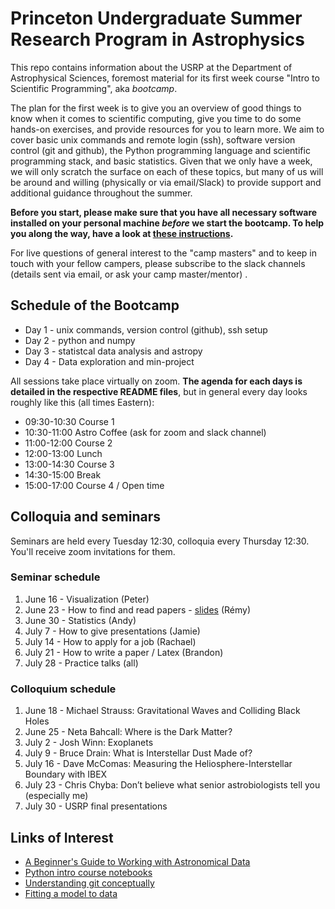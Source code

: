 # Princeton Undergraduate Summer Research Program in Astrophysics

This repo contains information about the USRP at the Department of Astrophysical Sciences, foremost material for its first week course "Intro to Scientific Programming", aka *bootcamp*.

The plan for the first week is to give you an overview of good things to know when it comes to scientific computing, give you time to do some hands-on exercises, and provide resources for you to learn more. We aim to cover basic unix commands and remote login (ssh), software version control (git and github), the Python programming language and scientific programming stack, and basic statistics. Given that we only have a week, we will only scratch the surface on each of these topics, but many of us will be around and willing (physically or via email/Slack) to provide support and additional guidance throughout the summer.

**Before you start, please make sure that you have all necessary software installed on your personal machine *before* we start the bootcamp. To help you along the way, have a look at [these instructions](SETUP-INSTALLATION.md).**

For live questions of general interest to the "camp masters" and to keep in touch with your fellow campers, please subscribe to the slack channels (details sent via email, or ask your camp master/mentor) .

## Schedule of the Bootcamp

* Day 1 - unix commands, version control (github), ssh setup
* Day 2 - python and numpy
* Day 3 - statistcal data analysis and astropy
* Day 4 - Data exploration and min-project


All sessions take place virtually on zoom. **The agenda for each days is detailed in the respective README files**, but in general every day looks roughly like this (all times Eastern):


* 09:30-10:30 Course 1
* 10:30-11:00  Astro Coffee (ask for zoom and slack channel)
* 11:00-12:00  Course 2
* 12:00-13:00  Lunch
* 13:00-14:30  Course 3
* 14:30-15:00 Break
* 15:00-17:00  Course 4 / Open time

## Colloquia and seminars

Seminars are held every Tuesday 12:30, colloquia every Thursday 12:30. You'll receive zoom invitations for them.

### Seminar schedule

1. June 16 - Visualization (Peter)
2. June 23 - How to find and read papers - [slides](https://slides.com/herjy/papers) (Rémy)
3. June 30 - Statistics (Andy)
4. July 7 - How to give presentations (Jamie)
5. July 14 - How to apply for a job (Rachael)
6. July 21 - How to write a paper / Latex (Brandon)
7. July 28 -  Practice talks (all)

### Colloquium schedule

1. June 18 - Michael Strauss: Gravitational Waves and Colliding Black Holes
2. June 25 - Neta Bahcall: Where is the Dark Matter?
3. July 2 - Josh Winn: Exoplanets
4. July 9 - Bruce Drain: What is Interstellar Dust Made of?
5. July 16 - Dave McComas: Measuring the Heliosphere-Interstellar Boundary with IBEX
6. July 23 - Chris Chyba: Don’t believe what senior astrobiologists tell you (especially me)
7. July 30 - USRP final presentations

Links of Interest
------------------

* [A Beginner's Guide to Working with Astronomical Data](https://arxiv.org/abs/1905.13189)
* [Python intro course notebooks](https://github.com/jakevdp/2014_fall_ASTR599/tree/master/notebooks)
* [Understanding git conceptually](https://www.sbf5.com/~cduan/technical/git/)
* [Fitting a model to data](http://arxiv.org/abs/1008.4686)
